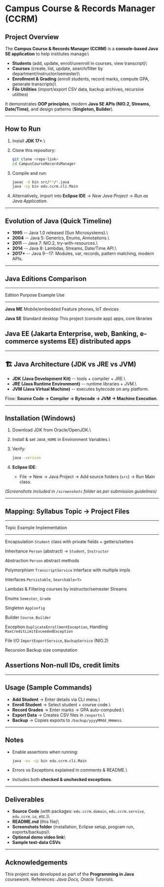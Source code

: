 # Campus Course & Records Manager (CCRM)

##  Project Overview

The **Campus Course & Records Manager (CCRM)** is a **console-based Java
SE application** to help institutes manage:\
- **Students** (add, update, enroll/unenroll in courses, view
transcript)\
- **Courses** (create, list, update, search/filter by
department/instructor/semester)\
- **Enrollment & Grading** (enroll students, record marks, compute GPA,
generate transcripts)\
- **File Utilities** (import/export CSV data, backup archives, recursive
utilities)

It demonstrates **OOP principles**, modern **Java SE APIs (NIO.2,
Streams, Date/Time)**, and design patterns (**Singleton, Builder**).

------------------------------------------------------------------------

##  How to Run

1.  Install **JDK 17+**.\

2.  Clone this repository:

    ``` bash
    git clone <repo-link>
    cd CampusCourseRecordsManager
    ```

3.  Compile and run:

    ``` bash
    javac -d bin src/**/*.java
    java -cp bin edu.ccrm.cli.Main
    ```

4.  Alternatively, import into **Eclipse IDE** → *New Java Project* →
    *Run as Java Application*.

------------------------------------------------------------------------

##  Evolution of Java (Quick Timeline)

-   **1995** -- Java 1.0 released (Sun Microsystems).\
-   **2004** -- Java 5: Generics, Enums, Annotations.\
-   **2011** -- Java 7: NIO.2, try-with-resources.\
-   **2014** -- Java 8: Lambdas, Streams, Date/Time API.\
-   **2017+** -- Java 9--17: Modules, var, records, pattern matching,
    modern APIs.

------------------------------------------------------------------------

##  Java Editions Comparison

  -----------------------------------------------------------------------
  Edition              Purpose              Example Use
  -------------------- -------------------- -----------------------------
  **Java ME**          Mobile/embedded      Feature phones, IoT
                       devices              

  **Java SE**          Standard desktop     This project (console app)
                       apps, core libraries 

  **Java EE (Jakarta   Enterprise, web,     Banking, e-commerce systems
  EE)**                distributed apps     
  -----------------------------------------------------------------------

------------------------------------------------------------------------
## 🏗️ Java Architecture (JDK vs JRE vs JVM)

-   **JDK (Java Development Kit)** -- tools + compiler + JRE.\
-   **JRE (Java Runtime Environment)** -- runtime libraries + JVM.\
-   **JVM (Java Virtual Machine)** -- executes bytecode on any platform.

Flow: **Source Code → Compiler → Bytecode → JVM → Machine Execution**.

------------------------------------------------------------------------

##  Installation (Windows)

1.  Download JDK from Oracle/OpenJDK.\

2.  Install & set `JAVA_HOME` in Environment Variables.\

3.  Verify:

    ``` bash
    java -version
    ```

4.  **Eclipse IDE**:

    -   File → New → Java Project → Add source folders (`src`) → Run
        Main class.

*(Screenshots included in `/screenshots` folder as per submission
guidelines)*

------------------------------------------------------------------------

##  Mapping: Syllabus Topic → Project Files

  -----------------------------------------------------------------------
  Topic           Example Implementation
  --------------- -------------------------------------------------------
  Encapsulation   `Student` class with private fields + getters/setters

  Inheritance     `Person` (abstract) → `Student`, `Instructor`

  Abstraction     `Person` abstract methods

  Polymorphism    `TranscriptService` interface with multiple impls

  Interfaces      `Persistable`, `Searchable<T>`

  Lambdas &       Filtering courses by instructor/semester
  Streams         

  Enums           `Semester`, `Grade`

  Singleton       `AppConfig`

  Builder         `Course.Builder`

  Exception       `DuplicateEnrollmentException`,
  Handling        `MaxCreditLimitExceededException`

  File I/O        `ImportExportService`, `BackupService`
  (NIO.2)         

  Recursion       Backup size computation

  Assertions      Non-null IDs, credit limits
  -----------------------------------------------------------------------

------------------------------------------------------------------------

##  Usage (Sample Commands)

-   **Add Student** → Enter details via CLI menu.\
-   **Enroll Student** → Select student + course code.\
-   **Record Grades** → Enter marks → GPA auto-computed.\
-   **Export Data** → Creates CSV files in `/exports`.\
-   **Backup** → Copies exports to `/backup/yyyyMMdd_HHmmss`.

------------------------------------------------------------------------

##  Notes

-   Enable assertions when running:

    ``` bash
    java -ea -cp bin edu.ccrm.cli.Main
    ```

-   Errors vs Exceptions explained in comments & README.\

-   Includes both **checked & unchecked exceptions**.

------------------------------------------------------------------------

##  Deliverables

-   **Source Code** (with packages: `edu.ccrm.domain`,
    `edu.ccrm.service`, `edu.ccrm.io`, etc.)\
-   **README.md** (this file)\
-   **Screenshots folder** (installation, Eclipse setup, program run,
    exports/backups)\
-   **Optional demo video link**\
-   **Sample test-data CSVs**

------------------------------------------------------------------------

##  Acknowledgements

This project was developed as part of the **Programming in Java**
coursework. References: *Java Docs, Oracle Tutorials*.
